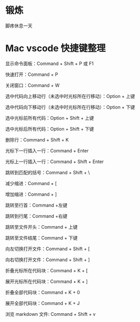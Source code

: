 # 锻炼

脚疼休息一天

# Mac vscode 快捷键整理

显示命令面板：Command + Shift + P 或 F1

快速打开：Command + P

关闭窗口：Command + W

选中代码向上移动行（未选中时光标所在行移动）：Option + 上键

选中代码向下移动行（未选中时光标所在行移动）：Option + 下键

选中光标前所有代码：Option + Shift + 上键

选中光标后所有代码：Option + Shift + 下键

删除行：Command + Shift + K

光标下一行插入一行：Command + Enter

光标上一行插入一行：Command + Shift + Enter

跳转到匹配的括号：Command + Shift + \

减少缩进：Command + [

增加缩进：Command + ]

跳转至行首：Command +左键

跳转到行尾：Command +右键

跳转至文件开头：Command + 上键

跳转至文件结尾：Command + 下键

向左切换打开文件：Command + Shift + [

向右切换打开文件：Command + Shift + ]

折叠光标所在代码块：Command + K + [

展开光标所在代码块：Command + K + ]

折叠全部代码块：Command + K + 0

展开全部代码块：Command + K + J

浏览 markdown 文件: Command + Shift + v
